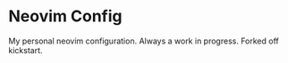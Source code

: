# Neovim Config

My personal neovim configuration. Always a work in progress. Forked off kickstart.
